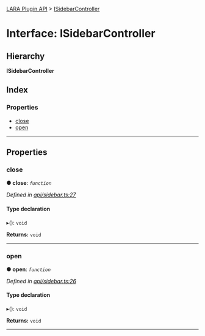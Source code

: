 [LARA Plugin API](../README.md) > [ISidebarController](../interfaces/isidebarcontroller.md)

# Interface: ISidebarController

## Hierarchy

**ISidebarController**

## Index

### Properties

* [close](isidebarcontroller.md#close)
* [open](isidebarcontroller.md#open)

---

## Properties

<a id="close"></a>

###  close

**● close**: *`function`*

*Defined in [api/sidebar.ts:27](https://github.com/concord-consortium/lara/blob/5d88539c/lara-plugin-api/src/api/sidebar.ts#L27)*

#### Type declaration
▸(): `void`

**Returns:** `void`

___
<a id="open"></a>

###  open

**● open**: *`function`*

*Defined in [api/sidebar.ts:26](https://github.com/concord-consortium/lara/blob/5d88539c/lara-plugin-api/src/api/sidebar.ts#L26)*

#### Type declaration
▸(): `void`

**Returns:** `void`

___

